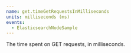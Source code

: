 ```yaml
---
name: get.timeGetRequestsInMilliseconds
units: milliseconds (ms)
events:
  - ElasticsearchNodeSample
---
```


The time spent on GET requests, in milliseconds.